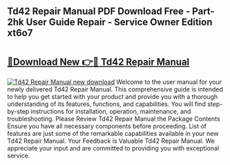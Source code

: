## Td42 Repair Manual PDF Download Free - Part-2hk User Guide Repair - Service Owner Edition xt6o7

# <h2><a href="http://bc55975.oget.top/?id=Td42+Repair+Manual">🔗Download New 👉🔴 Td42 Repair Manual</a></h2>

[![Td42 Repair Manual new download](https://i.imgur.com/5g1atiW.png)](http://bc55975.oget.top/?id=Td42+Repair+Manual)
Welcome to the user manual for your newly delivered Td42 Repair Manual. This comprehensive guide is intended to help you get started with your product and provide you with a thorough understanding of its features, functions, and capabilities. You will find step-by-step instructions for installation, operation, maintenance, and troubleshooting. Please Review Td42 Repair Manual the Package Contents Ensure you have all necessary components before proceeding. List of features are just some of the remarkable capabilities available in your new Td42 Repair Manual. Your Feedback is Valuable Td42 Repair Manual. We appreciate your input and are committed to providing you with exceptional service.
